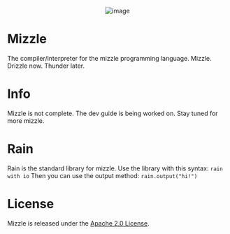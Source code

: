 <p align="center">
  <img src="https://raw.githubusercontent.com/webbrowser11/mizzle/main/mizzleicon.png" alt="image">
</p>

# Mizzle
The compiler/interpreter for the mizzle programming language. Mizzle. Drizzle now. Thunder later.

# Info
Mizzle is not complete. The dev guide is being worked on. Stay tuned for more mizzle.

# Rain
Rain is the standard library for mizzle. Use the library with this syntax:
`rain with io`
Then you can use the output method:
`rain.output("hi!")`

# License
Mizzle is released under the [Apache 2.0 License](https://github.com/webbrowser11/mizzle/blob/main/LICENSE).
